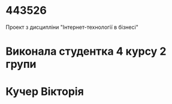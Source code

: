 # 443526
Проект з дисципліни "Інтернет-технології в бізнесі"
# Виконала студентка 4 курсу 2 групи
# Кучер Вікторія
